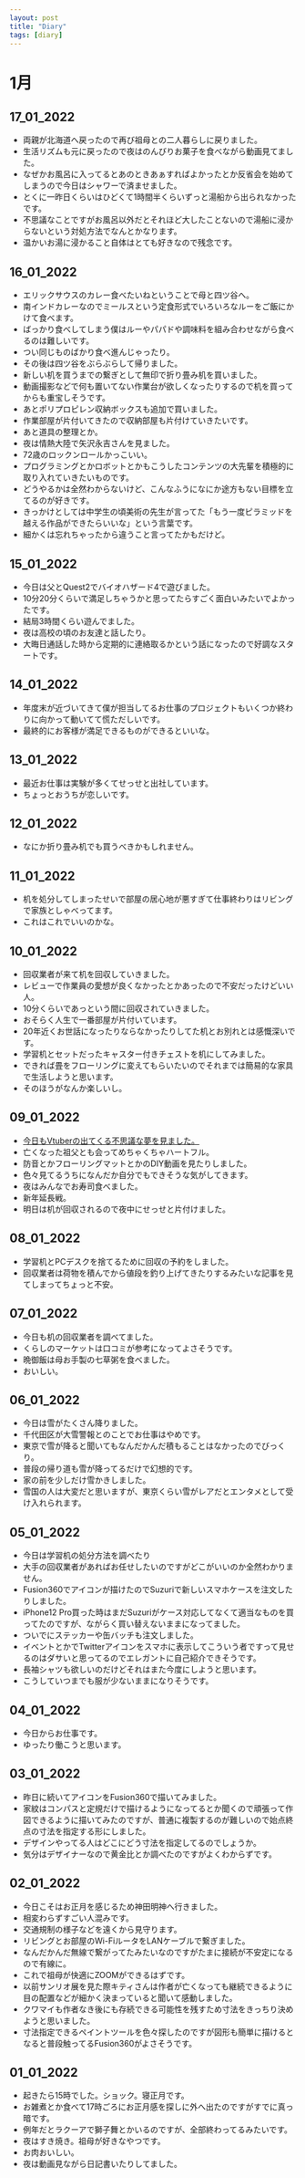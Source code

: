 ```yaml
---
layout: post
title: "Diary"
tags: [diary]
---
```


# 1月
## 17_01_2022
* 両親が北海道へ戻ったので再び祖母との二人暮らしに戻りました。
* 生活リズムも元に戻ったので夜はのんびりお菓子を食べながら動画見てました。
* なぜかお風呂に入ってるとあのときあぁすればよかったとか反省会を始めてしまうので今日はシャワーで済ませました。
* とくに一昨日くらいはひどくて1時間半くらいずっと湯船から出られなかったです。
* 不思議なことですがお風呂以外だとそれほど大したことないので湯船に浸からないという対処方法でなんとかなります。
* 温かいお湯に浸かること自体はとても好きなので残念です。

## 16_01_2022
* エリックサウスのカレー食べたいねということで母と四ツ谷へ。
* 南インドカレーなのでミールスという定食形式でいろいろなルーをご飯にかけて食べます。
* ばっかり食べしてしまう僕はルーやパパドや調味料を組み合わせながら食べるのは難しいです。
* つい同じものばかり食べ進んじゃったり。
* その後は四ツ谷をぶらぶらして帰りました。
* 新しい机を買うまでの繋ぎとして無印で折り畳み机を買いました。
* 動画撮影などで何も置いてない作業台が欲しくなったりするので机を買ってからも重宝しそうです。
* あとポリプロピレン収納ボックスも追加で買いました。
* 作業部屋が片付いてきたので収納部屋も片付けていきたいです。
* あと道具の整理とか。
* 夜は情熱大陸で矢沢永吉さんを見ました。
* 72歳のロックンロールかっこいい。
* プログラミングとかロボットとかもこうしたコンテンツの大先輩を積極的に取り入れていきたいものです。
* どうやるかは全然わからないけど、こんなふうになにか途方もない目標を立てるのが好きです。
* きっかけとしては中学生の頃美術の先生が言ってた「もう一度ピラミッドを越える作品ができたらいいな」という言葉です。
* 細かくは忘れちゃったから違うこと言ってたかもだけど。

## 15_01_2022
* 今日は父とQuest2でバイオハザード4で遊びました。
* 10分20分くらいで満足しちゃうかと思ってたらすごく面白いみたいでよかったです。
* 結局3時間くらい遊んでました。
* 夜は高校の頃のお友達と話したり。
* 大晦日通話した時から定期的に連絡取るかという話になったので好調なスタートです。

## 14_01_2022
* 年度末が近づいてきて僕が担当してるお仕事のプロジェクトもいくつか終わりに向かって動いてて慌ただしいです。
* 最終的にお客様が満足できるものができるといいな。

## 13_01_2022
* 最近お仕事は実験が多くてせっせと出社しています。
* ちょっとおうちが恋しいです。

## 12_01_2022
* なにか折り畳み机でも買うべきかもしれません。

## 11_01_2022
* 机を処分してしまったせいで部屋の居心地が悪すぎて仕事終わりはリビングで家族としゃべってます。
* これはこれでいいのかな。

## 10_01_2022
* 回収業者が来て机を回収していきました。
* レビューで作業員の愛想が良くなかったとかあったので不安だったけどいい人。
* 10分くらいであっという間に回収されていきました。
* おそらく人生で一番部屋が片付いています。
* 20年近くお世話になったりならなかったりしてた机とお別れとは感慨深いです。
* 学習机とセットだったキャスター付きチェストを机にしてみました。
* できれば畳をフローリングに変えてもらいたいのでそれまでは簡易的な家具で生活しようと思います。
* そのほうがなんか楽しいし。

## 09_01_2022
* [今日もVtuberの出てくる不思議な夢を見ました。](https://twitter.com/beet_lex/status/1480041569315332102?s=20)
* 亡くなった祖父とも会ってめちゃくちゃハートフル。
* 防音とかフローリングマットとかのDIY動画を見たりしました。
* 色々見てるうちになんだか自分でもできそうな気がしてきます。
* 夜はみんなでお寿司食べました。
* 新年延長戦。
* 明日は机が回収されるので夜中にせっせと片付けました。

## 08_01_2022
* 学習机とPCデスクを捨てるために回収の予約をしました。
* 回収業者は荷物を積んでから値段を釣り上げてきたりするみたいな記事を見てしまってちょっと不安。

## 07_01_2022
* 今日も机の回収業者を調べてました。
* くらしのマーケットは口コミが参考になってよさそうです。
* 晩御飯は母お手製の七草粥を食べました。
* おいしい。

## 06_01_2022
* 今日は雪がたくさん降りました。
* 千代田区が大雪警報とのことでお仕事はやめです。
* 東京で雪が降ると聞いてもなんだかんだ積もることはなかったのでびっくり。
* 普段の帰り道も雪が降ってるだけで幻想的です。
* 家の前を少しだけ雪かきしました。
* 雪国の人は大変だと思いますが、東京くらい雪がレアだとエンタメとして受け入れられます。

## 05_01_2022
* 今日は学習机の処分方法を調べたり
* 大手の回収業者があればお任せしたいのですがどこがいいのか全然わかりません。
* Fusion360でアイコンが描けたのでSuzuriで新しいスマホケースを注文したりしました。
* iPhone12 Pro買った時はまだSuzuriがケース対応してなくて適当なものを買ってたのですが、ながらく買い替えないままになってました。
* ついでにステッカーや缶バッチも注文しました。
* イベントとかでTwitterアイコンをスマホに表示してこういう者ですって見せるのはダサいと思ってるのでエレガントに自己紹介できそうです。
* 長袖シャツも欲しいのだけどそれはまた今度にしようと思います。
* こうしていつまでも服が少ないままになりそうです。

## 04_01_2022
* 今日からお仕事です。
* ゆったり働こうと思います。

## 03_01_2022
* 昨日に続いてアイコンをFusion360で描いてみました。
* 家紋はコンパスと定規だけで描けるようになってるとか聞くので頑張って作図できるように描いてみたのですが、普通に複製するのが難しいので始点終点の寸法を指定する形にしました。
* デザインやってる人はどこにどう寸法を指定してるのでしょうか。
* 気分はデザイナーなので黄金比とか調べたのですがよくわからずです。

## 02_01_2022
* 今日こそはお正月を感じるため神田明神へ行きました。
* 相変わらずすごい人混みです。
* 交通規制の様子などを遠くから見守ります。
* リビングとお部屋のWi-FiルータをLANケーブルで繋ぎました。
* なんだかんだ無線で繋がってたみたいなのですがたまに接続が不安定になるので有線に。
* これで祖母が快適にZOOMができるはずです。
* 以前サンリオ展を見た際キティさんは作者が亡くなっても継続できるように目の配置などが細かく決まっていると聞いて感動しました。
* クワマイも作者なき後にも存続できる可能性を残すため寸法をきっちり決めようと思いました。
* 寸法指定できるペイントツールを色々探したのですが図形も簡単に描けるとなると普段触ってるFusion360がよさそうです。

## 01_01_2022
* 起きたら15時でした。ショック。寝正月です。
* お雑煮とか食べて17時ごろにお正月感を探しに外へ出たのですがすでに真っ暗です。
* 例年だとラクーアで獅子舞とかいるのですが、全部終わってるみたいです。
* 夜はすき焼き。祖母が好きなやつです。
* お肉おいしい。
* 夜は動画見ながら日記書いたりしてました。
